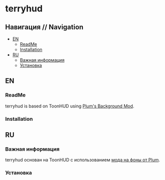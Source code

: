 # terryhud
## Навигация // Navigation
- [EN](https://github.com/T3RRY4/terryhud#en)
  - [ReadMe](https://github.com/T3RRY4/terryhud#read)
  - [Installation](https://github.com/T3RRY4/terryhud#installation)
- [RU](https://github.com/T3RRY4/#ru)
  - [Важная информация](https://github.com/T3RRY4/#важная)
  - [Установка](https://github.com/T3RRY4/#установка)
  
## EN
### ReadMe
terryhud is based on ToonHUD using [Plum's Background Mod](https://gamebanana.com/guis/34555).
### Installation

## RU
### Важная информация
terryhud основан на ToonHUD с использованием [мода на фоны от Plum](https://gamebanana.com/guis/34555).
### Установка


